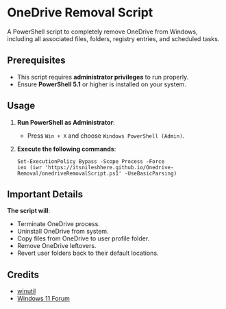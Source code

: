 # OneDrive Removal Script

A PowerShell script to completely remove OneDrive from Windows, including all associated files, folders, registry entries, and scheduled tasks.

## Prerequisites

- This script requires **administrator privileges** to run properly.
- Ensure **PowerShell 5.1** or higher is installed on your system.

## Usage

1. **Run PowerShell as Administrator**:
   - Press `Win + X` and choose `Windows PowerShell (Admin)`.

2. **Execute the following commands**:
   ```{powershell}
   Set-ExecutionPolicy Bypass -Scope Process -Force
   iex (iwr 'https://itsnileshhere.github.io/Onedrive-Removal/onedriveRemovalScript.ps1' -UseBasicParsing)
   ```

## Important Details

**The script will**:

* Terminate OneDrive process.
* Uninstall OneDrive from system.
* Copy files from OneDrive to user profile folder.
* Remove OneDrive leftovers.
* Revert user folders back to their default locations.

## Credits
- [winutil](https://github.com/ChrisTitusTech/winutil)
- [Windows 11 Forum](https://www.elevenforum.com/t/how-to-completely-remove-onedrive.12084/)
